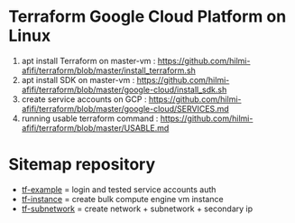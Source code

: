 # Terraform Google Cloud Platform on Linux
1. apt install Terraform on master-vm : https://github.com/hilmi-afifi/terraform/blob/master/install_terraform.sh
2. apt install SDK on master-vm : https://github.com/hilmi-afifi/terraform/blob/master/google-cloud/install_sdk.sh
3. create service accounts on GCP : https://github.com/hilmi-afifi/terraform/blob/master/google-cloud/SERVICES.md
4. running usable terraform command : https://github.com/hilmi-afifi/terraform/blob/master/USABLE.md


# Sitemap repository
- [tf-example](https://github.com/hilmi-afifi/terraform/tree/master/google-cloud/tf-example) = login and tested service accounts auth 
- [tf-instance](https://github.com/hilmi-afifi/terraform/tree/master/google-cloud/tf-instance) = create bulk compute engine vm instance 
- [tf-subnetwork](https://github.com/hilmi-afifi/terraform/tree/master/google-cloud/tf-subnetwork) = create network + subnetwork + secondary ip  

